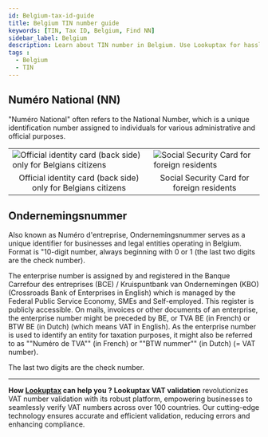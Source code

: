 ```yaml
---
id: Belgium-tax-id-guide
title: Belgium TIN number guide
keywords: [TIN, Tax ID, Belgium, Find NN]
sidebar_label: Belgium
description: Learn about TIN number in Belgium. Use Lookuptax for hassle-free tax id validation in Belgium and other 100+ countries
tags : 
  - Belgium
  - TIN
---
```


## Numéro National (NN)
 "Numéro National" often refers to the National Number, which is a unique identification number assigned to individuals for various administrative and official purposes.

<table align="center" border="0px" border-color="#dedede"><tr><td>
  <img src="/docs/img/taxid/nn.PNG" alt="Official identity card (back side) only for Belgians citizens"/>
  </td><td>
  <img src="/docs/img/taxid/ssc.PNG" alt="Social Security Card for foreign residents"/>
  </td></tr>
  <tr><td align="center">Official identity card (back side) only for Belgians citizens</td><td align="center">Social Security Card for foreign residents</td></tr>
</table>


## Ondernemingsnummer
Also known as Numéro d'entreprise, Ondernemingsnummer serves as a unique identifier for businesses and legal entities operating in Belgium. Format is "10-digit number, always beginning with 0 or 1 (the last two digits are the check number).

The enterprise number is assigned by and registered in the Banque Carrefour des entreprises (BCE) / Kruispuntbank van Ondernemingen (KBO) (Crossroads Bank of Enterprises in English)  which is managed by the Federal Public Service Economy, SMEs and Self-employed. This register is publicly accessible.
On mails, invoices or other documents of an enterprise, the enterprise number might be preceded by BE, or TVA BE (in French) or BTW BE (in Dutch) (which means VAT in English).
As the enterprise number is  used to identify an entity for taxation purposes, it might also be referred to as ""Numéro de TVA"" (in French) or ""BTW nummer"" (in Dutch) (= VAT number).

The last two digits are the check number. 

----
**How [Lookuptax](https://lookuptax.com/) can help you ?**
**Lookuptax VAT validation** revolutionizes VAT number validation with its robust platform, empowering businesses to seamlessly verify VAT numbers across over 100 countries. Our cutting-edge technology ensures accurate and efficient validation, reducing errors and enhancing compliance.



